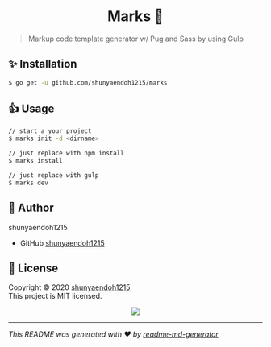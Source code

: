 <h1 align="center">Marks 👋</h1>

> Markup code template generator w/ Pug and Sass by using Gulp

## ✨ Installation

```sh
$ go get -u github.com/shunyaendoh1215/marks
```

## 👍 Usage

```sh
// start a your project
$ marks init -d <dirname>

// just replace with npm install
$ marks install

// just replace with gulp
$ marks dev
```

## 👤 Author

shunyaendoh1215

  - GitHub [shunyaendoh1215](https://github.com/shunyaendoh1215)

## 📝 License

Copyright © 2020 [shunyaendoh1215](https://github.com/shunyaendoh1215).<br />
This project is MIT licensed.

<p align="center">
  <img src="https://img.shields.io/twitter/url?style=social&url=https%3A%2F%2Fgithub.com%2Fshunyaendoh1215%2Fmarkup-template">
</p>

***
_This README was generated with ❤️ by [readme-md-generator](https://github.com/kefranabg/readme-md-generator)_